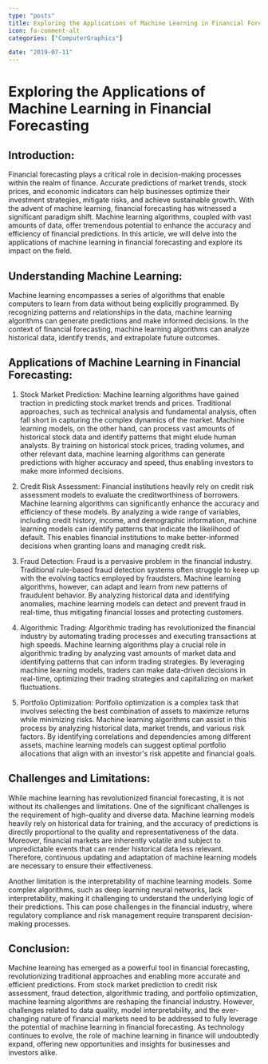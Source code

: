 ```yaml
---
type: "posts"
title: Exploring the Applications of Machine Learning in Financial Forecasting
icon: fa-comment-alt
categories: ["ComputerGraphics"]

date: "2019-07-11"
---
```




# Exploring the Applications of Machine Learning in Financial Forecasting

## Introduction:
Financial forecasting plays a critical role in decision-making processes within the realm of finance. Accurate predictions of market trends, stock prices, and economic indicators can help businesses optimize their investment strategies, mitigate risks, and achieve sustainable growth. With the advent of machine learning, financial forecasting has witnessed a significant paradigm shift. Machine learning algorithms, coupled with vast amounts of data, offer tremendous potential to enhance the accuracy and efficiency of financial predictions. In this article, we will delve into the applications of machine learning in financial forecasting and explore its impact on the field.

## Understanding Machine Learning:
Machine learning encompasses a series of algorithms that enable computers to learn from data without being explicitly programmed. By recognizing patterns and relationships in the data, machine learning algorithms can generate predictions and make informed decisions. In the context of financial forecasting, machine learning algorithms can analyze historical data, identify trends, and extrapolate future outcomes.

## Applications of Machine Learning in Financial Forecasting:

1. Stock Market Prediction:
Machine learning algorithms have gained traction in predicting stock market trends and prices. Traditional approaches, such as technical analysis and fundamental analysis, often fall short in capturing the complex dynamics of the market. Machine learning models, on the other hand, can process vast amounts of historical stock data and identify patterns that might elude human analysts. By training on historical stock prices, trading volumes, and other relevant data, machine learning algorithms can generate predictions with higher accuracy and speed, thus enabling investors to make more informed decisions.

2. Credit Risk Assessment:
Financial institutions heavily rely on credit risk assessment models to evaluate the creditworthiness of borrowers. Machine learning algorithms can significantly enhance the accuracy and efficiency of these models. By analyzing a wide range of variables, including credit history, income, and demographic information, machine learning models can identify patterns that indicate the likelihood of default. This enables financial institutions to make better-informed decisions when granting loans and managing credit risk.

3. Fraud Detection:
Fraud is a pervasive problem in the financial industry. Traditional rule-based fraud detection systems often struggle to keep up with the evolving tactics employed by fraudsters. Machine learning algorithms, however, can adapt and learn from new patterns of fraudulent behavior. By analyzing historical data and identifying anomalies, machine learning models can detect and prevent fraud in real-time, thus mitigating financial losses and protecting customers.

4. Algorithmic Trading:
Algorithmic trading has revolutionized the financial industry by automating trading processes and executing transactions at high speeds. Machine learning algorithms play a crucial role in algorithmic trading by analyzing vast amounts of market data and identifying patterns that can inform trading strategies. By leveraging machine learning models, traders can make data-driven decisions in real-time, optimizing their trading strategies and capitalizing on market fluctuations.

5. Portfolio Optimization:
Portfolio optimization is a complex task that involves selecting the best combination of assets to maximize returns while minimizing risks. Machine learning algorithms can assist in this process by analyzing historical data, market trends, and various risk factors. By identifying correlations and dependencies among different assets, machine learning models can suggest optimal portfolio allocations that align with an investor's risk appetite and financial goals.

## Challenges and Limitations:
While machine learning has revolutionized financial forecasting, it is not without its challenges and limitations. One of the significant challenges is the requirement of high-quality and diverse data. Machine learning models heavily rely on historical data for training, and the accuracy of predictions is directly proportional to the quality and representativeness of the data. Moreover, financial markets are inherently volatile and subject to unpredictable events that can render historical data less relevant. Therefore, continuous updating and adaptation of machine learning models are necessary to ensure their effectiveness.

Another limitation is the interpretability of machine learning models. Some complex algorithms, such as deep learning neural networks, lack interpretability, making it challenging to understand the underlying logic of their predictions. This can pose challenges in the financial industry, where regulatory compliance and risk management require transparent decision-making processes.

## Conclusion:
Machine learning has emerged as a powerful tool in financial forecasting, revolutionizing traditional approaches and enabling more accurate and efficient predictions. From stock market prediction to credit risk assessment, fraud detection, algorithmic trading, and portfolio optimization, machine learning algorithms are reshaping the financial industry. However, challenges related to data quality, model interpretability, and the ever-changing nature of financial markets need to be addressed to fully leverage the potential of machine learning in financial forecasting. As technology continues to evolve, the role of machine learning in finance will undoubtedly expand, offering new opportunities and insights for businesses and investors alike.